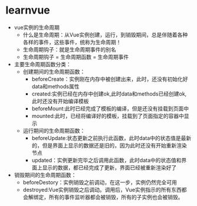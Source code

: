 # learnvue
- vue实例的生命周期
  - 什么是生命周期：从Vue实例创建，运行，到销毁期间，总是伴随着各种各样的事件，这些事件，统称为生命周期！
  - 生命周期钩子：就是生命周期事件的别名
  - 生命周期钩子 = 生命周期函数 = 生命周期事件
- 主要生命周期函数分类：
  - 创建期间的生命周期函数：
    + beforeCreate：实例刚在内存中被创建出来，此时，还没有初始化好data和methods属性
    + created:实例已经在内存中创建ok,此时data和methods已经创建ok,此时还没有开始编译模板
    + beforeMount:此时已经完成了模板的编译，但是还没有挂载到页面中
    + mounted:此时，已经将编译好的模板，挂载到了页面指定的容器中显示
  - 运行期间的生命周期函数：
    + beforeUpdate:状态更新之前执行此函数，此时data中的状态值是最新的，但是界面上显示的数据还是旧的，因为此时还没有开始重新渲染节点
    + updated：实例更新完毕之后调用此函数，此时data中的状态值和界面上显示的数据，都已经完成了更新，界面已经被重新渲染好了
 - 销毁期间的生命周期函数：
    + beforeDestory：实例销毁之前调动，在这一步，实例仍然完全可用
    + destroyed:Vue实例销毁之后调动。调用后，Vue实例指示的所有东西都会解绑定，所有的事件监听器都会被销毁，所有的子实例也会被销毁。  
